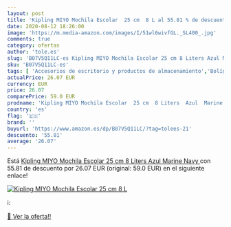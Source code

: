 ```yaml
---
layout: post
title: 'Kipling MIYO Mochila Escolar  25 cm  8 L al 55.81 % de descuento'
date: 2020-08-12 18:26:00
image: 'https://m.media-amazon.com/images/I/51wl6wivfGL._SL400_.jpg'
comments: true
category: ofertas
author: 'tole.es'
slug: 'B07V5Q11LC-es Kipling MIYO Mochila Escolar 25 cm 8 Liters Azul Marine Navy'
sku: 'B07V5Q11LC-es'
tags: [ 'Accesorios de escritorio y productos de almacenamiento','Bolígrafos, lápices y útiles de escritura','Costura y manualidades','Dibujo','Estuches escolares','Hogar y cocina','Lápices','Marcadores','Material de oficina','Materiales de dibujo','Materiales, organizadores y dispensadores de escritorio','Oficina y papelería','Portaminas','Rotuladores y subrayadores','Subrayadores','escolar','mochila', ]
actualPrice: 26.07 EUR
currency: EUR
price: 26.07
comparePrice: 59.0 EUR
prodname: 'Kipling MIYO Mochila Escolar  25 cm  8 Liters  Azul  Marine Navy '
country: 'es'
flag: '🇪🇸'
brand: ''
buyurl: 'https://www.amazon.es/dp/B07V5Q11LC/?tag=tolees-21'
descuento: '55.81'
average: '26.07'
---
```


Está [Kipling MIYO Mochila Escolar  25 cm  8 Liters  Azul  Marine Navy ](https://www.amazon.es/dp/B07V5Q11LC/?tag=tolees-21) con 55.81 de descuento por 26.07 EUR (original: 59.0 EUR) en el siguiente enlace!

[![Kipling MIYO Mochila Escolar  25 cm  8 L](https://m.media-amazon.com/images/I/51wl6wivfGL._SL400_.jpg)](https://www.amazon.es/dp/B07V5Q11LC/?tag=tolees-21)

ℹ️:


[🛒 Ver la oferta!!](https://www.amazon.es/dp/B07V5Q11LC/?tag=tolees-21)
